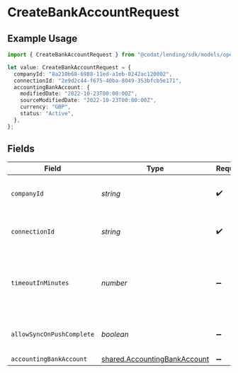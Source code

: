 # CreateBankAccountRequest

## Example Usage

```typescript
import { CreateBankAccountRequest } from "@codat/lending/sdk/models/operations";

let value: CreateBankAccountRequest = {
  companyId: "8a210b68-6988-11ed-a1eb-0242ac120002",
  connectionId: "2e9d2c44-f675-40ba-8049-353bfcb5e171",
  accountingBankAccount: {
    modifiedDate: "2022-10-23T00:00:00Z",
    sourceModifiedDate: "2022-10-23T00:00:00Z",
    currency: "GBP",
    status: "Active",
  },
};
```

## Fields

| Field                                                                               | Type                                                                                | Required                                                                            | Description                                                                         | Example                                                                             |
| ----------------------------------------------------------------------------------- | ----------------------------------------------------------------------------------- | ----------------------------------------------------------------------------------- | ----------------------------------------------------------------------------------- | ----------------------------------------------------------------------------------- |
| `companyId`                                                                         | *string*                                                                            | :heavy_check_mark:                                                                  | Unique identifier for a company.                                                    | 8a210b68-6988-11ed-a1eb-0242ac120002                                                |
| `connectionId`                                                                      | *string*                                                                            | :heavy_check_mark:                                                                  | Unique identifier for a connection.                                                 | 2e9d2c44-f675-40ba-8049-353bfcb5e171                                                |
| `timeoutInMinutes`                                                                  | *number*                                                                            | :heavy_minus_sign:                                                                  | Time limit for the push operation to complete before it is timed out.               |                                                                                     |
| `allowSyncOnPushComplete`                                                           | *boolean*                                                                           | :heavy_minus_sign:                                                                  | Allow a sync upon push completion.                                                  |                                                                                     |
| `accountingBankAccount`                                                             | [shared.AccountingBankAccount](../../../sdk/models/shared/accountingbankaccount.md) | :heavy_minus_sign:                                                                  | N/A                                                                                 |                                                                                     |